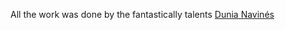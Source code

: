 All the work was done by the fantastically talents [Dunia Navinés](https://www.artstation.com/storyofnya)